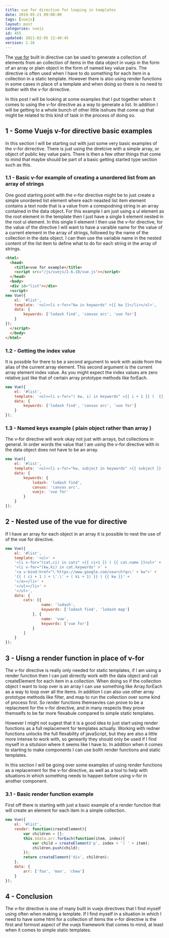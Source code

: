 ```yaml
---
title: vue for directive for looping in templates
date: 2019-05-21 09:00:00
tags: [vuejs]
layout: post
categories: vuejs
id: 455
updated: 2021-02-05 12:40:45
version: 1.16
---
```


The [vue for](https://vuejs.org/v2/guide/list.html) built in directive can be used to generate a collection of elements from an collection of items in the data object in vuejs in the form of an array or plain object in the form of named key value pairs. The directive is often used when I have to do something for each item in a collection in a static template. However there is also using render functions in some cases in place of a template and when doing so there is no need to bother with the v-for dirrective.

In this post I will be looking at some examples that I put together when it comes to using the v-for directive as a way to generate a list. In addition I will be getting to a whole bunch of other little isshues that come up that might be related to this kind of task in the process of doing so.

<!-- more -->

## 1 - Some Vuejs v-for directive basic examples

In this section I will be starting out with just some very basic examples of the v-for dirrective. There is just using the diretcive with a simple array, or object of public key value pairs. There is then a few other things that come to mind that maybe should be part of a basic getting started type section such as this.

### 1.1 - Basic v-for example of creating a unordered list from an array of strings

One good starting point with the v-for directive might be to just create a simple unordered list element where each neasted list item element contains a text node that is a value from a corespodning string in an array contained in the data object. For this example I am just using a ul element as the root element in the template then I just have a single li element nested in the root ul element. In this single li element I then use the v-for directive, for the value of the directive I will want to have a varaible name for the value of a current element in the array of strings, followed by the name of the collection in the data object. I can then use the variable name in the nested content of the list item to define what to do for each string in the array of strings.

```html
<html>
  <head>
    <title>vue for example</title>
    <script src="/js/vuejs/2.6.10/vue.js"></script>
  </head>
  <body>
  <div id="list"></div>
  <script>
new Vue({
    el: '#list',
    template: '<ul><li v-for="kw in keywords" >{{ kw }}</li></ul>',
    data: {
        keywords: ['lodash find', 'canvas arc', 'vue for']
    }
});
  </script>
  </body>
</html>
```

### 1.2 - Getting the index value 

It is possible for there to be a second argument to work with aside from the alias of the current array element. This second argument is the current array element index value. As you might expect the index values are zero relative just like that of certain array prototype methods like forEach.

```js
new Vue({
    el: '#list',
    template: '<ul><li v-for="( kw, i) in keywords" >{{ i + 1 }} )  {{ kw }}</li></ul>',
    data: {
        keywords: ['lodash find', 'canvas arc', 'vue for']
    }
});
```

### 1.3 - Named keys example ( plain object rather than array )

The v-for directive will work okay not just with arrays, but collections in general. In order words the value that I am using the v-for directive with in the data object does not have to be an array.

```js
new Vue({
    el: '#list',
    template: '<ul><li v-for="kw, subject in keywords" >{{ subject }} : {{ kw }}</li></ul>',
    data: {
        keywords: {
            lodash: 'lodash find', 
            canvas: 'canvas arc', 
            vuejs: 'vue for'
        }
    }
});
```

## 2 - Nested use of the vue for directive

If I have an array for each object in an array it is possible to nest the use of of the vue for directive.

```js
new Vue({
    el: '#list',
    template: '<ul>' +
    '<li v-for="(cat,ci) in cats" >{{ ci+1 }} ) {{ cat.name }}<ul>' +
    '<li v-for="(kw,ki) in cat.keywords" >' +
    '<a v-bind:href="\'https://www.google.com/search?q=\' + kw">' +
    '{{ ( ci + 1 ) + \'.\' + ( ki + 1) }} ) {{ kw }}' +
    '</a></li>' +
    '</ul></li>' +
    '</ul>',
    data: {
        cats: [{
                name: 'lodash',
                keywords: ['lodash find', 'lodash map']
            }, {
                name: 'vue',
                keywords: ['vue for']
            }
        ]
    }
});
```

## 3 - Uisng a render function in place of v-for

The v-for directive is really only needed for static templates, if I am using a render function then I can just dirrectly work with the data object and call createElement for each item in a collection. When doing so if the collection object I want to loop over is an array I can use something like Array.forEach as a way to loop over all the items. In addition I can also use other array prototype methods like filter, and map to run the collection over some kind of process first. So render functions themsevles can prove to be a replacment for the v-for directive, and in many respects they prove themselfs to be far more flexabule compared to simple static templates.

However I might not sugest that it is a good idea to just start using render functions as a full replacement for templates actually. Working with redner functions unlocks the full flexability of javaScript, but they are also a little more intense to work with, so genearlly they should only be used if I find myself in a situtsion where it seems like I have to. In addition when it comes to starting to make components I can use bolth render functions and static templates.

In this section I will be going over some examples of using render functions as a replacement for the v-for directive, as well as a tool to help with situations in which something needs to happen before using v-for in another component.

### 3.1 - Basic render function example

First off there is starting with just a basic example of a render function that will create an element for each item in a simple collection.

```js
new Vue({
    el: '#list',
    render: function(createElement){
        var children = [];
        this.$data.arr.forEach(function(item, index){
            var child = createElement('p', index + ') ' + item);
            children.push(child);
        });
        return createElement('div', children);
    },
    data: {
        arr: ['foo', 'man', 'chew']
    }
});
```

## 4 - Conclusion

The v-for directive is one of many built in vuejs directives that I find myself using often when making a template. If I find myself in a situation in which I need to have some html for a collection of items the v-for directive is the first and formost aspect of the vuejs framework that comes to mind, at least when it comes to simple static templates.

